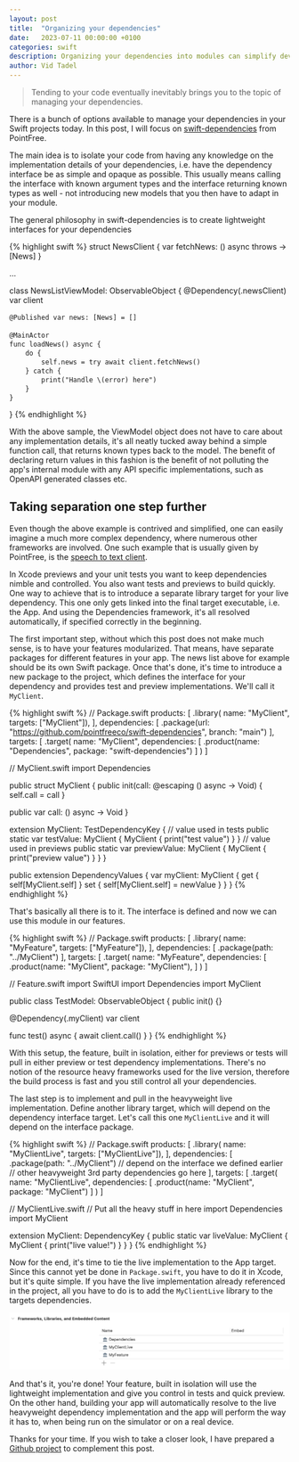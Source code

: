 ```yaml
---
layout: post
title:  "Organizing your dependencies"
date:   2023-07-11 00:00:00 +0100
categories: swift
description: Organizing your dependencies into modules can simplify development
author: Vid Tadel
---
```


> Tending to your code eventually inevitably brings you to the topic of managing your dependencies.

There is a bunch of options available to manage your dependencies in your Swift projects today. In this post, I will focus on [swift-dependencies](https://github.com/pointfreeco/swift-dependencies) from PointFree.

The main idea is to isolate your code from having any knowledge on the implementation details of your dependencies, i.e. have the dependency interface be as simple and opaque as possible. This usually means calling the interface with known argument types and the interface returning known types as well - not introducing new models that you then have to adapt in your module.

The general philosophy in swift-dependencies is to create lightweight interfaces for your dependencies

{% highlight swift %}
struct NewsClient {
    var fetchNews: () async throws -> [News]
}

...

class NewsListViewModel: ObservableObject {
    @Dependency(\.newsClient) var client

    @Published var news: [News] = []

    @MainActor
    func loadNews() async {
        do {
            self.news = try await client.fetchNews()
        } catch {
            print("Handle \(error) here")
        }
    }
}
{% endhighlight %}

With the above sample, the ViewModel object does not have to care about any implementation details, it's all neatly tucked away behind a simple function call, that returns known types back to the model. The benefit of declaring return values in this fashion is the benefit of not polluting the app's internal module with any API specific implementations, such as OpenAPI generated classes etc.

## Taking separation one step further

Even though the above example is contrived and simplified, one can easily imagine a much more complex dependency, where numerous other frameworks are involved. One such example that is usually given by PointFree, is the [speech to text client](https://github.com/pointfreeco/episode-code-samples/blob/14a095e110f745700b8ddb36f4e25527b1ef4854/0220-modern-swiftui-pt7/Standups/Standups/SpeechClient.swift).

In Xcode previews and your unit tests you want to keep dependencies nimble and controlled. You also want tests and previews to build quickly. One way to achieve that is to introduce a separate library target for your live dependency. This one only gets linked into the final target executable, i.e. the App. And using the Dependencies framework, it's all resolved automatically, if specified correctly in the beginning.

The first important step, without which this post does not make much sense, is to have your features modularized. That means, have separate packages for different features in your app. The news list above for example should be its own Swift package.
Once that's done, it's time to introduce a new package to the project, which defines the interface for your dependency and provides test and preview implementations. We'll call it `MyClient`.

{% highlight swift %}
// Package.swift
products: [
    .library(
        name: "MyClient",
        targets: ["MyClient"]),
],
dependencies: [
    .package(url: "https://github.com/pointfreeco/swift-dependencies", branch: "main")
],
targets: [
    .target(
        name: "MyClient",
        dependencies: [
            .product(name: "Dependencies", package: "swift-dependencies")
        ]
    )
]

// MyClient.swift
import Dependencies

public struct MyClient {
  public init(call: @escaping () async -> Void) {
    self.call = call
  }
  
  public var call: () async -> Void
}

extension MyClient: TestDependencyKey {
  // value used in tests
  public static var testValue: MyClient {
    MyClient {
      print("test value")
    }
  }
  // value used in previews
  public static var previewValue: MyClient {
    MyClient {
      print("preview value")
    }
  }
}

public extension DependencyValues {
  var myClient: MyClient {
    get { self[MyClient.self] }
    set { self[MyClient.self] = newValue }
  }
}
{% endhighlight %}

That's basically all there is to it. The interface is defined and now we can use this module in our features.

{% highlight swift %}
// Package.swift
products: [
    .library(
        name: "MyFeature",
        targets: ["MyFeature"]),
],
dependencies: [
    .package(path: "../MyClient")
],
targets: [
    .target(
        name: "MyFeature",
        dependencies: [
            .product(name: "MyClient", package: "MyClient"),
        ]
    )
]

// Feature.swift
import SwiftUI
import Dependencies
import MyClient

public class TestModel: ObservableObject {
  public init() {}
  
  @Dependency(\.myClient) var client
  
  func test() async {
    await client.call()
  }
}
{% endhighlight %}

With this setup, the feature, built in isolation, either for previews or tests will pull in either preview or test dependency implementations. There's no notion of the resource heavy frameworks used for the live version, therefore the build process is fast and you still control all your dependencies.

The last step is to implement and pull in the heavyweight live implementation. Define another library target, which will depend on the dependency interface target. Let's call this one `MyClientLive` and it will depend on the interface package.

{% highlight swift %}
// Package.swift
products: [
    .library(
        name: "MyClientLive",
        targets: ["MyClientLive"]),
],
dependencies: [
    .package(path: "../MyClient") // depend on the interface we defined earlier
    // other heavyweight 3rd party dependencies go here
],
targets: [
    .target(
        name: "MyClientLive",
        dependencies: [
            .product(name: "MyClient", package: "MyClient")
        ]
    )
]

// MyClientLive.swift
// Put all the heavy stuff in here
import Dependencies
import MyClient

extension MyClient: DependencyKey {
  public static var liveValue: MyClient {
    MyClient {
      print("live value!")
    }
  }
}
{% endhighlight %}

Now for the end, it's time to tie the live implementation to the App target. Since this cannot yet be done in `Package.swift`, you have to do it in Xcode, but it's quite simple. If you have the live implementation already referenced in the project, all you have to do is to add the `MyClientLive` library to the targets dependencies.

![Add your libraries to the App target](/assets/dependencies-target.png)

And that's it, you're done! Your feature, built in isolation will use the lightweight implementation and give you control in tests and quick preview. On the other hand, building your app will automatically resolve to the live heavyweight dependency implementation and the app will perform the way it has to, when being run on the simulator or on a real device.

Thanks for your time. If you wish to take a closer look, I have prepared a [Github project](https://github.com/tadelv/dependencies-case-study) to complement this post.